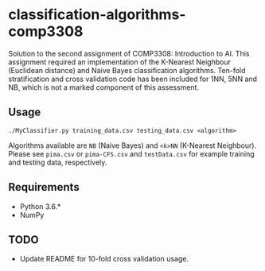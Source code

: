 # classification-algorithms-comp3308
Solution to the second assignment of COMP3308: Introduction to AI. This assignment required an implementation of the K-Nearest Neighbour (Euclidean distance) and Naive Bayes classification algorithms. Ten-fold stratification and cross validation code has been included for 1NN, 5NN and NB, which is not a marked component of this assessment.

## Usage 
`./MyClassifier.py training_data.csv testing_data.csv <algorithm>`

Algorithms available are `NB` (Naive Bayes) and `<k>NN` (K-Nearest Neighbour).
Please see `pima.csv` or `pima-CFS.csv` and `testData.csv` for example training and testing data, respectively.

## Requirements
* Python 3.6.*
* NumPy

## TODO
* Update README for 10-fold cross validation usage.
